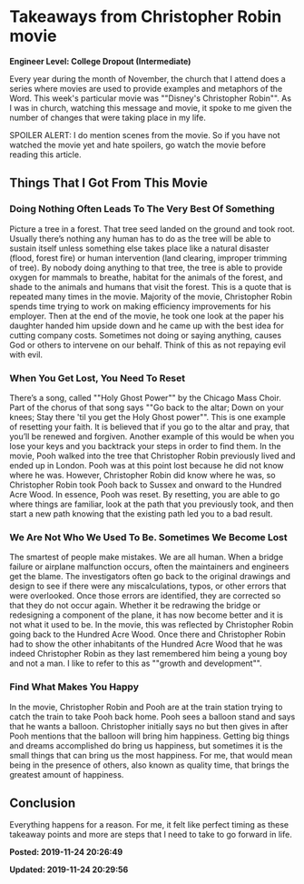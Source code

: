 # Takeaways from Christopher Robin movie

**Engineer Level: College Dropout (Intermediate)** 

Every year during the month of November, the church that I attend does a series where movies are used to provide examples and metaphors of the Word. This week's particular movie was ""Disney's Christopher Robin"". As I was in church, watching this message and movie, it spoke to me given the number of changes that were taking place in my life. 

SPOILER ALERT: I do mention scenes from the movie. So if you have not watched the movie yet and hate spoilers, go watch the movie before reading this article.  

## Things That I Got From This Movie

### Doing Nothing Often Leads To The Very Best Of Something

Picture a tree in a forest. That tree seed landed on the ground and took root. Usually there’s nothing any human has to do as the tree will be able to sustain itself unless something else takes place like a natural disaster (flood, forest fire) or human intervention (land clearing, improper trimming of tree). By nobody doing anything to that tree, the tree is able to provide oxygen for mammals to breathe, habitat for the animals of the forest, and shade to the animals and humans that visit the forest.  This is a quote that is repeated many times in the movie. Majority of the movie, Christopher Robin spends time trying to work on making efficiency improvements for his employer. Then at the end of the movie, he took one look at the paper his daughter handed him upside down and he came up with the best idea for cutting company costs. Sometimes not doing or saying anything, causes God or others to intervene on our behalf. Think of this as not repaying evil with evil. 

### When You Get Lost, You Need To Reset

There’s a song, called ""Holy Ghost Power"" by the Chicago Mass Choir. Part of the chorus of that song says ""Go back to the altar; Down on your knees; Stay there 'til you get the Holy Ghost power"". This is one example of resetting your faith. It is believed that if you go to the altar and pray, that you’ll be renewed and forgiven. Another example of this would be when you lose your keys and you backtrack your steps in order to find them.  In the movie, Pooh walked into the tree that Christopher Robin previously lived and ended up in London. Pooh was at this point lost because he did not know where he was. However, Christopher Robin did know where he was, so Christopher Robin took Pooh back to Sussex and onward to the Hundred Acre Wood. In essence, Pooh was reset. By resetting, you are able to go where things are familiar, look at the path that you previously took, and then start a new path knowing that the existing path led you to a bad result.

### We Are Not Who We Used To Be. Sometimes We Become Lost

The smartest of people make mistakes. We are all human. When a bridge failure or airplane malfunction occurs, often the maintainers and engineers get the blame. The investigators often go back to the original drawings and design to see if there were any miscalculations, typos, or other errors that were overlooked. Once those errors are identified, they are corrected so that they do not occur again. Whether it be redrawing the bridge or redesigning a component of the plane, it has now become better and it is not what it used to be. In the movie, this was reflected by Christopher Robin going back to the Hundred Acre Wood. Once there and Christopher Robin had to show the other inhabitants of the Hundred Acre Wood that he was indeed Christopher Robin as they last remembered him being a young boy and not a man. I like to refer to this as ""growth and development"". 

### Find What Makes You Happy

In the movie, Christopher Robin and Pooh are at the train station trying to catch the train to take Pooh back home. Pooh sees a balloon stand and says that he wants a balloon. Christopher initially says no but then gives in after Pooh mentions that the balloon will bring him happiness. Getting big things and dreams accomplished do bring us happiness, but sometimes it is the small things that can bring us the most happiness. For me, that would mean being in the presence of others, also known as quality time, that brings the greatest amount of happiness. 

## Conclusion 

Everything happens for a reason.  For me, it felt like perfect timing as these takeaway points and more are steps that I need to take to go forward in life. 


**Posted: 2019-11-24 20:26:49** 

**Updated: 2019-11-24 20:29:56** 



